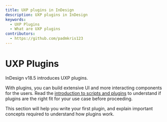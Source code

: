 ```yaml
---
title: UXP plugins in InDesign
description: UXP plugins in InDesign
keywords:
  - UXP Plugins
  - What are UXP plugins
contributors:
  - https://github.com/padmkris123
---
```


# UXP Plugins

InDesign v18.5 introduces UXP plugins.

With plugins, you can build extensive UI and more interacting components for the users. Read the [introduction to scripts and plugins](../../introduction/next-steps/script-and-plugin/) to understand if plugins are the right fit for your use case before proceeding. 

This section will help you write your first plugin, and explain important concepts required to understand how plugins work. 

